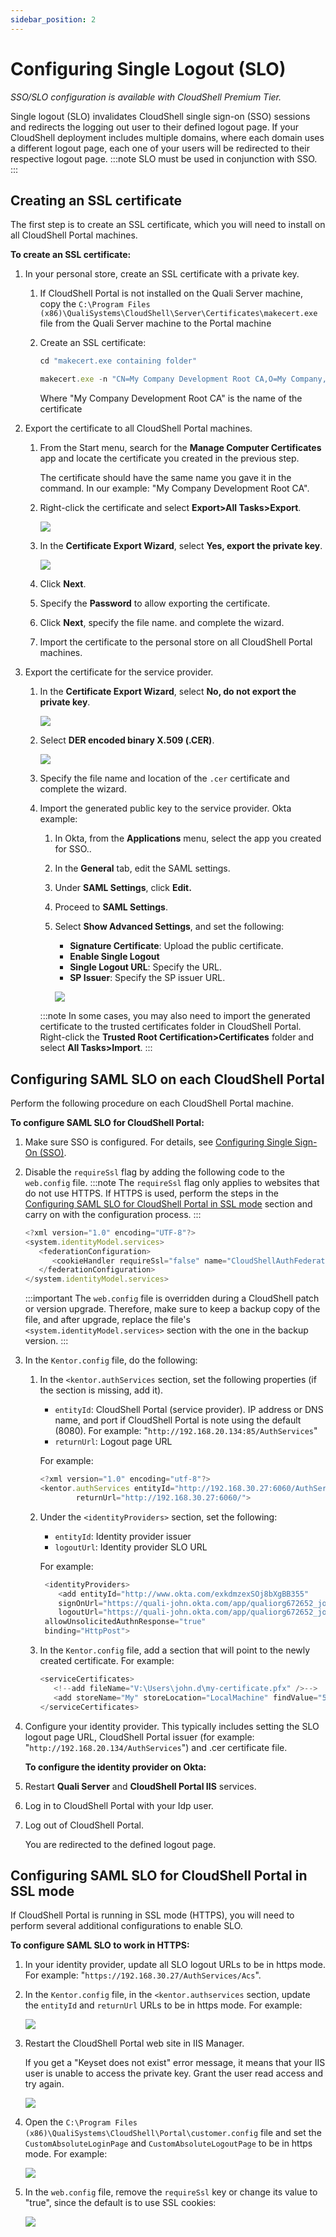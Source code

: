 ```yaml
---
sidebar_position: 2
---
```


# Configuring Single Logout (SLO)

*SSO/SLO configuration is available with CloudShell Premium Tier.*

Single logout (SLO) invalidates CloudShell single sign-on (SSO) sessions and redirects the logging out user to their defined logout page. If your CloudShell deployment includes multiple domains, where each domain uses a different logout page, each one of your users will be redirected to their respective logout page.
:::note
SLO must be used in conjunction with SSO.
:::

## Creating an SSL certificate

The first step is to create an SSL certificate, which you will need to install on all CloudShell Portal machines.

**To create an SSL certificate:**

1. In your personal store, create an SSL certificate with a private key.
    
    1. If CloudShell Portal is not installed on the Quali Server machine, copy the `C:\Program Files (x86)\QualiSystems\CloudShell\Server\Certificates\makecert.exe` file from the Quali Server machine to the Portal machine
    2. Create an SSL certificate:
        
        ```javascript
        cd "makecert.exe containing folder"
        ```
        
        ```javascript
        makecert.exe -n "CN=My Company Development Root CA,O=My Company, OU=Development,L=Quali,S=NY,C=US" -pe -ss My -sr LocalMachine -sky exchange -m 120 -a sha1 -len 2048 -r
        ```
        
        Where "My Company Development Root CA" is the name of the certificate
        
2. Export the certificate to all CloudShell Portal machines.
    
    1. From the Start menu, search for the **Manage Computer Certificates** app and locate the certificate you created in the previous step.
        
        The certificate should have the same name you gave it in the command. In our example: "My Company Development Root CA".
        
    2. Right-click the certificate and select **Export>All Tasks>Export**.
        
        ![](/Images/Admin-Guide/Setting-Up-CloudShell/SAMLExportCertificate.png)
        
    3. In the **Certificate Export Wizard**, select **Yes, export the private key**.
        
        ![](/Images/Admin-Guide/Setting-Up-CloudShell/SAMLExportWithPrivate.png)
        
    4. Click **Next**.
    5. Specify the **Password** to allow exporting the certificate.
    6. Click **Next**, specify the file name. and complete the wizard.
    7. Import the certificate to the personal store on all CloudShell Portal machines.
3. Export the certificate for the service provider.
    
    1. In the **Certificate Export Wizard**, select **No, do not export the private key**.
        
        ![](/Images/Admin-Guide/Setting-Up-CloudShell/SAMLExportCertificateWithoutPrivateKey.png)
        
    2. Select **DER encoded binary X.509 (.CER)**.
        
        ![](/Images/Admin-Guide/Setting-Up-CloudShell/SAMLSaveCertificateFormat_376x111.png)
        
    3. Specify the file name and location of the `.cer` certificate and complete the wizard.
    4. Import the generated public key to the service provider. Okta example:
        
        1. In Okta, from the **Applications** menu, select the app you created for SSO..
        2. In the **General** tab, edit the SAML settings.
        3. Under **SAML Settings**, click **Edit.**
        4. Proceed to **SAML Settings**.
        5. Select **Show Advanced Settings**, and set the following:
            
            - **Signature Certificate**: Upload the public certificate.
            - **Enable Single Logout**
            - **Single Logout URL**: Specify the URL.
            - **SP Issuer**: Specify the SP issuer URL.
            
            ![](/Images/Admin-Guide/Setting-Up-CloudShell/OktaSLOConfig.png)
            
        :::note
        In some cases, you may also need to import the generated certificate to the trusted certificates folder in CloudShell Portal. Right-click the **Trusted Root Certification>Certificates** folder and select **All Tasks>Import**.
        :::

## Configuring SAML SLO on each CloudShell Portal

Perform the following procedure on each CloudShell Portal machine.

**To configure SAML SLO for CloudShell Portal:**

1. Make sure SSO is configured. For details, see [Configuring Single Sign-On (SSO)](./configure-sso/index.md).
2. Disable the `requireSsl` flag by adding the following code to the `web.config` file.
    :::note
    The `requireSsl` flag only applies to websites that do not use HTTPS. If HTTPS is used, perform the steps in the [Configuring SAML SLO for CloudShell Portal in SSL mode](../../../../admin/cloudshell-identity-management/access-control-and-authentication/saml-authentication-configuration-sso-slo/configuring-single-logout-slo.md#configuring-saml-slo-for-cloudshell-portal-in-ssl-mode) section and carry on with the configuration process.
    :::
    ```javascript
    <?xml version="1.0" encoding="UTF-8"?>
    <system.identityModel.services>
       <federationConfiguration>
          <cookieHandler requireSsl="false" name="CloudShellAuthFederation" />
       </federationConfiguration>
    </system.identityModel.services>
    ```
    :::important
    The `web.config` file is overridden during a CloudShell patch or version upgrade. Therefore, make sure to keep a backup copy of the file, and after upgrade, replace the file's `<system.identityModel.services>` section with the one in the backup version.
    :::
3. In the `Kentor.config` file, do the following:
    
    1. In the `<kentor.authServices` section, set the following properties (if the section is missing, add it).
        
        - `entityId`: CloudShell Portal (service provider). IP address or DNS name, and port if CloudShell Portal is note using the default (8080). For example: "`http://192.168.20.134:85/AuthServices`"
        - `returnUrl`: Logout page URL
        
        For example:
        
        ```javascript
        <?xml version="1.0" encoding="utf-8"?>
        <kentor.authServices entityId="http://192.168.30.27:6060/AuthServices"
                returnUrl="http://192.168.30.27:6060/">
        ```
        
    2. Under the `<identityProviders>` section, set the following:
        
        - `entityId`: Identity provider issuer
        - `logoutUrl`: Identity provider SLO URL
        
        For example:
        
        ```javascript
         <identityProviders>
            <add entityId="http://www.okta.com/exkdmzexSOj8bXgBB355"
            signOnUrl="https://quali-john.okta.com/app/qualiorg672652_john_1/exkdmzexSOj8bXgBB355/sso/saml"
            logoutUrl="https://quali-john.okta.com/app/qualiorg672652_john_1/exkdmzexSOj8bXgBB355/slo/saml"
         allowUnsolicitedAuthnResponse="true"
         binding="HttpPost">
        ```
        
    3. In the `Kentor.config` file, add a section that will point to the newly created certificate. For example:
        
        ```javascript
        <serviceCertificates>
           <!--add fileName="V:\Users\john.d\my-certificate.pfx" />-->
           <add storeName="My" storeLocation="LocalMachine" findValue="54nb76caaa0018v67dd8h217jc7h1i9" x509FindType="FindBySerialNumber" use="Signing" />
        </serviceCertificates>
        ```
        
4. Configure your identity provider. This typically includes setting the SLO logout page URL, CloudShell Portal issuer (for example: "`http://192.168.20.134/AuthServices`") and .cer certificate file.
    
    **To configure the identity provider on Okta:**
    

1. Restart **Quali Server** and **CloudShell Portal IIS** services.
2. Log in to CloudShell Portal with your Idp user.
3. Log out of CloudShell Portal.
    
    You are redirected to the defined logout page.
    

## Configuring SAML SLO for CloudShell Portal in SSL mode

If CloudShell Portal is running in SSL mode (HTTPS), you will need to perform several additional configurations to enable SLO.

**To configure SAML SLO to work in HTTPS:**

1. In your identity provider, update all SLO logout URLs to be in https mode. For example: "`https://192.168.30.27/AuthServices/Acs`".
2. In the `Kentor.config` file, in the `<kentor.authservices` section, update the `entityId` and `returnUrl` URLs to be in https mode. For example:
    
    ![](/Images/Admin-Guide/SLO-configuration/Kentor.AutServices.HTTPSMode.png)
    
3. Restart the CloudShell Portal web site in IIS Manager.
    
    If you get a "Keyset does not exist" error message, it means that your IIS user is unable to access the private key. Grant the user read access and try again.
    
    ![](/Images/Admin-Guide/SLO-configuration/SLOHTTPSAddIISUserPermission.png)
    
4. Open the `C:\Program Files (x86)\QualiSystems\CloudShell\Portal\customer.config` file and set the `CustomAbsoluteLoginPage` and `CustomAbsoluteLogoutPage` to be in https mode. For example:
    
    ![](/Images/Admin-Guide/SLO-configuration/SLOHTTPSCustomerConfig.png)
    
5. In the `web.config` file, remove the `requireSsl` key or change its value to "true", since the default is to use SSL cookies:
    
    ![](/Images/Admin-Guide/SLO-configuration/SLOHTTPSWebConfig.png)
